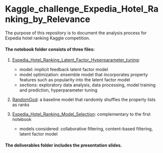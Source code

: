 # Kaggle_challenge_Expedia_Hotel_Ranking_by_Relevance
The purpose of this repository is to document the analysis process for Expedia hotel ranking Kaggle competition.


#### The notebook folder consists of three files: 
1. [Expedia_Hotel_Ranking_Latent_Factor_Hyperparameter_tuning](notebook/Expedia_Hotel_Ranking_Latent_Factor_Hyperparameter_tuning.ipynb): 
   - model: implicit feedback latent factor model
   - model optimization: ensemble model that incorporates property features such as popularity into the latent factor model
   - sections: exploratory data analysis, data processing, model training and prediction, hyperparameter tuning

2. [RandomGod](notebook/RandomGod.ipynb): a baseline model that randomly shuffles the property lists as ranks

3. [Expedia_Hotel_Ranking_Model_Selection](notebook/Expedia_Hotel_Ranking_Model_Selection.ipynb): complementary to the first notebook
   - models considered: collaborative filtering, content-based filtering, latent factor model


#### The deliverables folder includes the presentation slides.

